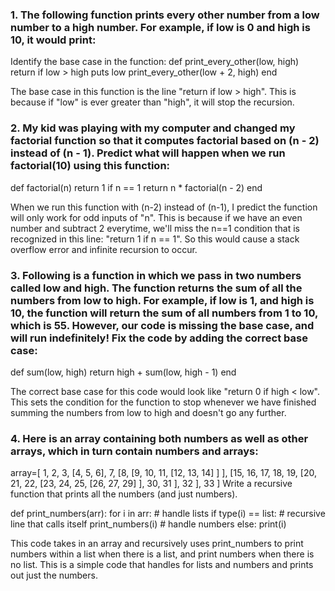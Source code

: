 ### 1. The following function prints every other number from a low number to a high number. For example, if low is 0 and high is 10, it would print:
Identify the base case in the function:
def print_every_other(low, high) 
    return if low > high
    puts low
    print_every_other(low + 2, high)
end

The base case in this function is the line "return if low > high". This is because if "low" is ever greater than "high", it will stop the recursion.

### 2. My kid was playing with my computer and changed my factorial function so that it computes factorial based on (n - 2) instead of (n - 1). Predict what will happen when we run factorial(10) using this function:
def factorial(n)
    return 1 if n == 1
    return n * factorial(n - 2)
end

When we run this function with (n-2) instead of (n-1), I predict the function will only work for odd inputs of "n". This is because if we have an even number and subtract 2 everytime, we'll miss the n==1 condition that is recognized in this line: "return 1 if n == 1". So this would cause a stack overflow error and infinite recursion to occur.

### 3. Following is a function in which we pass in two numbers called low and high. The function returns the sum of all the numbers from low to high. For example, if low is 1, and high is 10, the function will return the sum of all numbers from 1 to 10, which is 55. However, our code is missing the base case, and will run indefinitely! Fix the code by adding the correct base case:
def sum(low, high)
    return high + sum(low, high - 1)
end

The correct base case for this code would look like "return 0 if high < low". This sets the condition for the function to stop whenever we have finished summing the numbers from low to high and doesn't go any further. 

### 4. Here is an array containing both numbers as well as other arrays, which in turn contain numbers and arrays:
array=[ 1, 
        2, 
        3,
        [4, 5, 6],
        7,
        [8,
          [9, 10, 11,
            [12, 13, 14]
          ] 
        ],
        [15, 16, 17, 18, 19,
          [20, 21, 22,
            [23, 24, 25,
              [26, 27, 29]
            ], 30, 31 
          ], 32
        ], 33 
      ]
Write a recursive function that prints all the numbers (and just numbers).

def print_numbers(arr):
    for i in arr:
    # handle lists
        if type(i) == list:
        # recursive line that calls itself 
            print_numbers(i)
    # handle numbers
        else:
            print(i)

This code takes in an array and recursively uses print_numbers to print numbers within a list when there is a list, and print numbers when there is no list. This is a simple code that handles for lists and numbers and prints out just the numbers.
